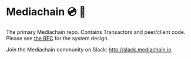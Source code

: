 # Mediachain 💿 🔗
The primary Mediachain repo. Contains Transactors and peer/client code. Please see [the RFC](rfc/mediachain-rfc-2.md) for the system design.

Join the Mediachain community on Slack: http://slack.mediachain.io

